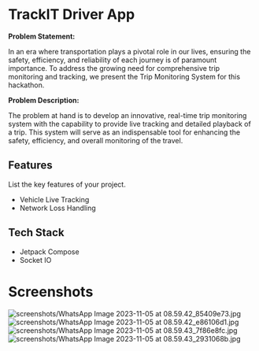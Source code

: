 # TrackIT Driver App

**Problem Statement:**

In an era where transportation plays a pivotal role in our lives, ensuring the safety, efficiency, and reliability of each journey is of paramount importance. To address the growing need for comprehensive trip monitoring and tracking, we present the Trip Monitoring System for this hackathon.

**Problem Description:**

The problem at hand is to develop an innovative, real-time trip monitoring system with the capability to provide live tracking and detailed playback of a trip. This system will serve as an indispensable tool for enhancing the safety, efficiency, and overall monitoring of the travel.

## Features

List the key features of your project.

- Vehicle Live Tracking
- Network Loss Handling

## Tech Stack

- Jetpack Compose
- Socket IO

# Screenshots

![screenshots/WhatsApp Image 2023-11-05 at 08.59.42_85409e73.jpg]()
![screenshots/WhatsApp Image 2023-11-05 at 08.59.42_e86106d1.jpg]()
![screenshots/WhatsApp Image 2023-11-05 at 08.59.43_7f86e8fc.jpg]()
![screenshots/WhatsApp Image 2023-11-05 at 08.59.43_2931068b.jpg]()


